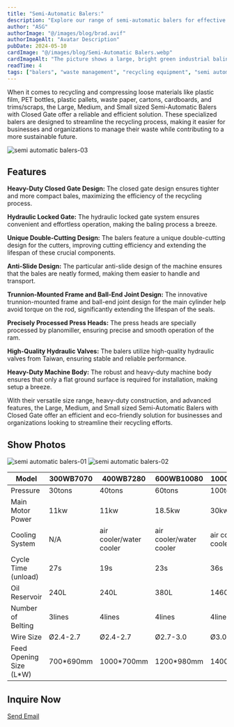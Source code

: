 ```yaml
---
title: "Semi-Automatic Balers:"
description: "Explore our range of semi-automatic balers for effective waste compaction and management. Find the perfect solution for your business needs."
author: "ASG"
authorImage: "@/images/blog/brad.avif"
authorImageAlt: "Avatar Description"
pubDate: 2024-05-10
cardImage: "@/images/blog/Semi-Automatic Balers.webp"
cardImageAlt: "The picture shows a large, bright green industrial baling machine or baler. These types of balers are used for compressing and compacting various recyclable materials like plastic, cardboard, or metal into dense, compact bales. The baler appears to be located inside a factory or industrial facility setting with overhead cranes and bright lighting. The controls and hydraulic systems for operating the baler's compaction and baling mechanisms are visible on the machine itself."
readTime: 4
tags: ["balers", "waste management", "recycling equipment", "semi automatic balers,", "waste compaction" ]
---
```

When it comes to recycling and compressing loose materials like plastic film, PET bottles, plastic pallets, waste paper, cartons, cardboards, and trims/scraps, the Large, Medium, and Small sized Semi-Automatic Balers with Closed Gate offer a reliable and efficient solution. These specialized balers are designed to streamline the recycling process, making it easier for businesses and organizations to manage their waste while contributing to a more sustainable future.

![semi automatic balers-03](/images/semi-automatic-balers-03.webp)

## Features

**Heavy-Duty Closed Gate Design:** The closed gate design ensures tighter and more compact bales, maximizing the efficiency of the recycling process.

**Hydraulic Locked Gate:** The hydraulic locked gate system ensures convenient and effortless operation, making the baling process a breeze.

**Unique Double-Cutting Design:** The balers feature a unique double-cutting design for the cutters, improving cutting efficiency and extending the lifespan of these crucial components.

**Anti-Slide Design:** The particular anti-slide design of the machine ensures that the bales are neatly formed, making them easier to handle and transport.

**Trunnion-Mounted Frame and Ball-End Joint Design:** The innovative trunnion-mounted frame and ball-end joint design for the main cylinder help avoid torque on the rod, significantly extending the lifespan of the seals.

**Precisely Processed Press Heads:** The press heads are specially processed by planomiller, ensuring precise and smooth operation of the ram.

**High-Quality Hydraulic Valves:** The balers utilize high-quality hydraulic valves from Taiwan, ensuring stable and reliable performance.

**Heavy-Duty Machine Body:** The robust and heavy-duty machine body ensures that only a flat ground surface is required for installation, making setup a breeze.

With their versatile size range, heavy-duty construction, and advanced features, the Large, Medium, and Small sized Semi-Automatic Balers with Closed Gate offer an efficient and eco-friendly solution for businesses and organizations looking to streamline their recycling efforts.


## Show Photos

![semi automatic balers-01](/images/semi-automatic-balers-01.webp)
![semi automatic balers-02](/images/semi-automatic-balers-02.webp)


<div class="scrollable-table-container">
  <table>
  <thead>
   <tr>
      <th>Model</th>
      <th>300WB7070</th>
      <th>400WB7280</th>
      <th>600WB10080</th>
      <th>1000WB11085</th>
      <th>1000WB110110</th>
    </tr>
  </thead>
  <tbody>
    <tr>
      <td>Pressure</td>
      <td>30tons</td>
      <td>40tons</td>
      <td>60tons</td>
      <td>100tons</td>
      <td>100tons</td>
    </tr>
    <tr>
      <td>Main Motor Power</td>
      <td>11kw</td>
      <td>11kw</td>
      <td>18.5kw</td>
      <td>30kw</td>
      <td>30kw</td>
    </tr>
    <tr>
      <td>Cooling System</td>
      <td>N/A</td>
      <td>air cooler/water cooler</td>
      <td>air cooler/water cooler</td>
      <td>air cooler/water cooler</td>
      <td>air cooler/water cooler</td>
    </tr>
    <tr>
      <td>Cycle Time (unload)</td>
      <td>27s</td>
      <td>19s</td>
      <td>23s</td>
      <td>36s</td>
      <td>42s</td>
    </tr>
    <tr>
      <td>Oil Reservoir</td>
      <td>240L</td>
      <td>240L</td>
      <td>380L</td>
      <td>1460L</td>
      <td>1460L</td>
    </tr>
    <tr>
      <td>Number of Belting</td>
      <td>3lines</td>
      <td>4lines</td>
      <td>4lines</td>
      <td>4lines</td>
      <td>5lines</td>
    </tr>
    <tr>
      <td>Wire Size</td>
      <td>Ø2.4-2.7</td>
      <td>Ø2.4-2.7</td>
      <td>Ø2.7-3.0</td>
      <td>Ø3.0-3.2</td>
      <td>Ø3.0-3.2</td>
    </tr>
    <tr>
      <td>Feed Opening Size (L*W)</td>
      <td>700*690mm</td>
      <td>1000*700mm</td>
      <td>1200*980mm</td>
      <td>1400*1050mm</td>
      <td>2000*1050mm</td>
    </tr>
  </tbody>
</table>
</div>

## Inquire Now

<div class="email-button-container">
  <a href="mailto:sales@rumtoo.com" class="email-button">Send Email</a>
</div>

